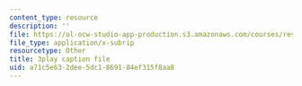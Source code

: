 ```yaml
---
content_type: resource
description: ''
file: https://ol-ocw-studio-app-production.s3.amazonaws.com/courses/res-3-003-learn-to-build-your-own-videogame-with-the-unity-game-engine-and-microsoft-kinect-january-iap-2017/a71c5e632dee5dc1869184ef315f8aa8_5wbD-zChZsU.vtt
file_type: application/x-subrip
resourcetype: Other
title: 3play caption file
uid: a71c5e63-2dee-5dc1-8691-84ef315f8aa8
---
```

